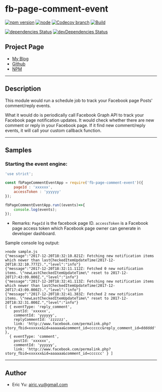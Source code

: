 # fb-page-comment-event

[![npm version](https://img.shields.io/npm/v/fb-page-comment-event.svg)](https://www.npmjs.com/package/fb-page-comment-event)
[![node](https://img.shields.io/node/v/fb-page-comment-event.svg)](https://www.npmjs.com/package/fb-page-comment-event)
[![Codecov branch](https://img.shields.io/codecov/c/github/airicyu/fb-page-comment-event/master.svg)](https://codecov.io/gh/airicyu/fb-page-comment-event)
[![Build](https://travis-ci.org/airicyu/fb-page-comment-event.svg?branch=master)](https://travis-ci.org/airicyu/fb-page-comment-event)

[![dependencies Status](https://david-dm.org/airicyu/fb-page-comment-event/status.svg)](https://david-dm.org/airicyu/fb-page-comment-event)
[![devDependencies Status](https://david-dm.org/airicyu/fb-page-comment-event/dev-status.svg)](https://david-dm.org/airicyu/fb-page-comment-event?type=dev)

## Project Page
- [My Blog](http://blog.airic-yu.com/2286/fb-page-comment-event)
- [Github](https://github.com/airicyu/fb-page-comment-event)
- [NPM](https://www.npmjs.com/package/fb-page-comment-event)

------------------------

## Description

This module would run a schedule job to track your Facebook page Posts' comment/reply events.

What it would do is periodically call Facebook Graph API to track your Facebook page notification updates. It would check whether there are new comment or reply in your Facebook page. If it find new comment/reply events, it will call your custom callback function.

------------------------

## Samples

### Starting the event engine:

```javascript
'use strict';

const fbPageCommentEventApp = require('fb-page-comment-event')({
    pageId : 'xxxxxx',
    accessToken : 'yyyyyy'
});

fbPageCommentEventApp.run((events)=>{
    console.log(events);
});
```

* Remarks: `PageId` is the facebook page ID. `accessToken` is a Facebook page access token which Facebook page owner can generate in developer dashboard.


Sample console log output:

```
>node sample.js
{"message":"2017-12-20T18:32:10.821Z: Fetching new notification items which newer than lastCheckedItemUpdateTime(2017-12-20T18:32:10.777Z).","level":"info"}
{"message":"2017-12-20T18:32:11.112Z: Fetched 0 new notification items. \"newLastCheckedItemUpdateTime\" reset to 2017-12-20T17:43:09.000Z.","level":"info"}
{"message":"2017-12-20T18:32:41.113Z: Fetching new notification items which newer than lastCheckedItemUpdateTime(2017-12-20T17:43:09.000Z).","level":"info"}
{"message":"2017-12-20T18:32:41.383Z: Fetched 2 new notification items. \"newLastCheckedItemUpdateTime\" reset to 2017-12-20T18:32:31.000Z.","level":"info"}
[ { eventType: 'reply_comment',
    postId: 'xxxxxx',
    commentId: 'yyyyyy',
    replyCommentId: 'zzzzzz',
    link: 'http://www.facebook.com/permalink.php?story_fbid=xxxxxx&id=aaaaaa&comment_id=cccccc&reply_comment_id=dddddd' },
  { eventType: 'comment',
    postId: 'xxxxxx',
    commentId: 'yyyyyy',
    link: 'http://www.facebook.com/permalink.php?story_fbid=xxxxxx&id=aaaaaa&comment_id=cccccc' } ]
```

------------------------
## Author

- Eric Yu: airic.yu@gmail.com